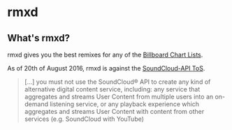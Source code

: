 # rmxd
## What's rmxd?
rmxd gives you the best remixes for any of the [Billboard Chart Lists](http://www.billboard.com/charts).

As of 20th of August 2016, rmxd is against the [SoundCloud-API ToS](https://developers.soundcloud.com/docs/api/terms-of-use#changes).
> […] you must not use the SoundCloud® API to create any kind of alternative digital content service, including: any service that aggregates and streams User Content from multiple users into an on-demand listening service, or any playback experience which aggregates and streams User Content with content from other services (e.g. SoundCloud with YouTube)
